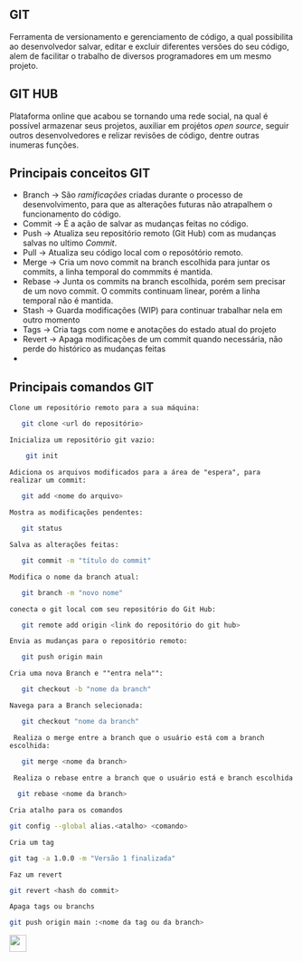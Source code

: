 ## GIT 

Ferramenta de versionamento e gerenciamento de código, a qual possibilita ao desenvolvedor salvar, editar e excluir diferentes versões do seu código, alem de facilitar o trabalho de diversos programadores em um mesmo projeto.

## GIT HUB

Plataforma online que acabou se tornando uma rede social, na qual é possível armazenar seus projetos, auxiliar em projétos *open source*, seguir outros desenvolvedores e relizar revisões de código, dentre outras inumeras funções. 

 ## Principais conceitos GIT

   - Branch -> São *ramificações* criadas durante o processo de desenvolvimento, para que as alterações futuras não atrapalhem o funcionamento do código.
   - Commit -> É a ação de salvar as mudanças feitas no código.
   - Push -> Atualiza seu repositório remoto (Git Hub) com as mudanças salvas no ultimo *Commit*.
   - Pull -> Atualiza seu código local com o reposótório remoto. 
   - Merge -> Cria um novo commit na branch escolhida para juntar os commits, a linha temporal do commmits é mantida.
   - Rebase -> Junta os commits na branch escolhida, porém sem precisar de um novo commit. O commits continuam linear, porém a linha temporal não é mantida.
   - Stash -> Guarda modificações (WIP) para continuar trabalhar nela em outro momento
   - Tags -> Cria tags com nome e anotações do estado atual do projeto
   - Revert -> Apaga modificações de um commit quando necessária, não perde do histórico as mudanças feitas
   - 
## Principais comandos GIT

```Clone um repositório remoto para a sua máquina:```
```bash
   git clone <url do repositório>
```
``` Inicializa um repositório git vazio: ```
```bash
    git init 
```
``` Adiciona os arquivos modificados para a área de "espera", para realizar um commit: ```
``` bash 
   git add <nome do arquivo>
```
``` Mostra as modificações pendentes:  ```
``` bash 
   git status
```
``` Salva as alterações feitas: ```
``` bash 
   git commit -m "título do commit"
```
``` Modifica o nome da branch atual: ```
``` bash 
   git branch -m "novo nome"
```
``` conecta o git local com seu repositório do Git Hub: ```
``` bash 
   git remote add origin <link do repositório do git hub>
```
``` Envia as mudanças para o repositório remoto: ```
``` bash 
   git push origin main
```
``` Cria uma nova Branch e ""entra nela"": ```
``` bash 
   git checkout -b "nome da branch"
```
``` Navega para a Branch selecionada: ```
``` bash 
   git checkout "nome da branch"
```
``` Realiza o merge entre a branch que o usuário está com a branch escolhida:```
```bash 
   git merge <nome da branch>
```
``` Realiza o rebase entre a branch que o usuário está e branch escolhida```
```bash
  git rebase <nome da branch>
```
``` Cria atalho para os comandos ```
```bash
git config --global alias.<atalho> <comando>
```
``` Cria um tag ```
``` bash
git tag -a 1.0.0 -m "Versão 1 finalizada"
```
``` Faz um revert ```
```bash
git revert <hash do commit>
```
```Apaga tags ou branchs```
```bash
git push origin main :<nome da tag ou da branch>
```
[<img width="30" src="https://cdn-icons-png.flaticon.com/512/137/137518.png" alt="" title="" class="loaded">](/README.md)
